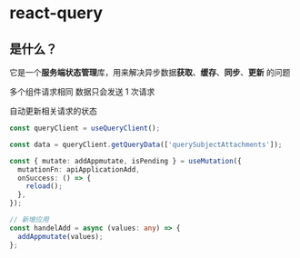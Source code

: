 # react-query

## 是什么？

它是一个**服务端状态管理**库，用来解决异步数据**获取**、**缓存**、**同步**、**更新** 的问题

多个组件请求相同 数据只会发送 1 次请求

自动更新相关请求的状态

```typescript
const queryClient = useQueryClient();

const data = queryClient.getQueryData(['querySubjectAttachments']);

const { mutate: addAppmutate, isPending } = useMutation({
  mutationFn: apiApplicationAdd,
  onSuccess: () => {
    reload();
  },
});

// 新增应用
const handelAdd = async (values: any) => {
  addAppmutate(values);
};
```
